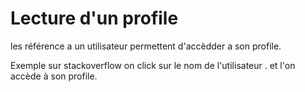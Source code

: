 
# Lecture d'un profile 

les référence a un utilisateur permettent d'accèdder a son profile.

Exemple sur stackoverflow on click sur le nom de l'utilisateur . et l'on accède à son profile.
